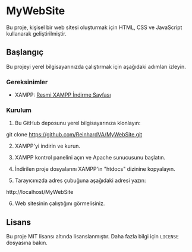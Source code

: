 # MyWebSite

Bu proje, kişisel bir web sitesi oluşturmak için HTML, CSS ve JavaScript kullanarak geliştirilmiştir.

## Başlangıç

Bu projeyi yerel bilgisayarınızda çalıştırmak için aşağıdaki adımları izleyin.

### Gereksinimler

- XAMPP: [Resmi XAMPP İndirme Sayfası](https://www.apachefriends.org/index.html)

### Kurulum

1. Bu GitHub deposunu yerel bilgisayarınıza klonlayın:

git clone https://github.com/ReinhardVA/MyWebSite.git


2. XAMPP'yi indirin ve kurun.

3. XAMPP kontrol panelini açın ve Apache sunucusunu başlatın.

4. İndirilen proje dosyalarını XAMPP'in "htdocs" dizinine kopyalayın.

5. Tarayıcınızda adres çubuğuna aşağıdaki adresi yazın:

http://localhost/MyWebSite

6. Web sitesinin çalıştığını görmelisiniz.

## Lisans

Bu proje MIT lisansı altında lisanslanmıştır. Daha fazla bilgi için `LICENSE` dosyasına bakın.
